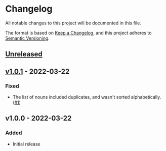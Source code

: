# Changelog

All notable changes to this project will be documented in this file.

The format is based on [Keep a Changelog](https://keepachangelog.com/en/1.0.0/),
and this project adheres to [Semantic Versioning](https://semver.org/spec/v2.0.0.html).

## [Unreleased](https://github.com/claudiodekker/word-generator/compare/v1.0.1...HEAD)

## [v1.0.1](https://github.com/claudiodekker/word-generator/compare/v1.0.0...v1.0.1) - 2022-03-22

### Fixed
- The list of nouns included duplicates, and wasn't sorted alphabetically. ([#1](https://github.com/claudiodekker/word-generator/pull/1))

## v1.0.0 - 2022-03-22

### Added

- Initial release
